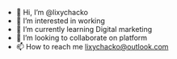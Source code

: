 - 👋 Hi, I’m @lixychacko
- 👀 I’m interested in working
- 🌱 I’m currently learning Digital marketing
- 💞️ I’m looking to collaborate on platform
- 📫 How to reach me lixychacko@outlook.com

<!---
lixychacko/lixychacko is a ✨ special ✨ repository because its `README.md` (this file) appears on your GitHub profile.
You can click the Preview link to take a look at your changes.
--->
